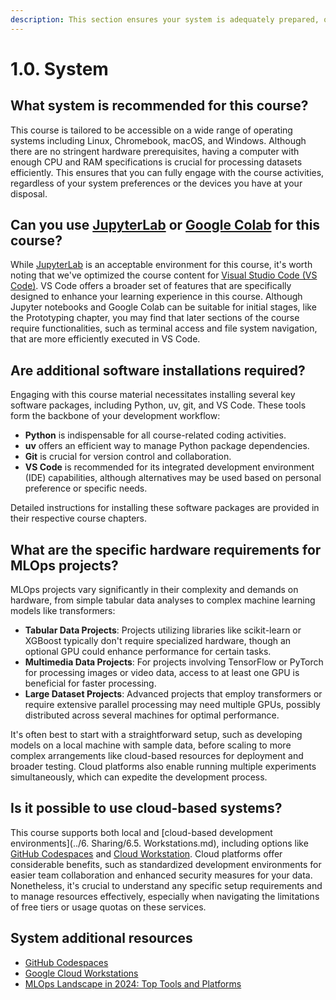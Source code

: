 ```yaml
---
description: This section ensures your system is adequately prepared, outlining the essential prerequisites for installing and effectively running the necessary development tools. We'll discuss which operating systems are compatible, explore the recommended hardware specifications, and guide you through installing the essential software packages.
---
```


# 1.0. System

## What system is recommended for this course?

This course is tailored to be accessible on a wide range of operating systems including Linux, Chromebook, macOS, and Windows. Although there are no stringent hardware prerequisites, having a computer with enough CPU and RAM specifications is crucial for processing datasets efficiently. This ensures that you can fully engage with the course activities, regardless of your system preferences or the devices you have at your disposal.

## Can you use [JupyterLab](https://jupyterlab.readthedocs.io/en/latest/) or [Google Colab](https://colab.google/) for this course?

While [JupyterLab](https://jupyterlab.readthedocs.io/en/latest/) is an acceptable environment for this course, it's worth noting that we've optimized the course content for [Visual Studio Code (VS Code)](https://code.visualstudio.com/). VS Code offers a broader set of features that are specifically designed to enhance your learning experience in this course. Although Jupyter notebooks and Google Colab can be suitable for initial stages, like the Prototyping chapter, you may find that later sections of the course require functionalities, such as terminal access and file system navigation, that are more efficiently executed in VS Code.

## Are additional software installations required?

Engaging with this course material necessitates installing several key software packages, including Python, uv, git, and VS Code. These tools form the backbone of your development workflow:

- **Python** is indispensable for all course-related coding activities.
- **uv** offers an efficient way to manage Python package dependencies.
- **Git** is crucial for version control and collaboration.
- **VS Code** is recommended for its integrated development environment (IDE) capabilities, although alternatives may be used based on personal preference or specific needs.

Detailed instructions for installing these software packages are provided in their respective course chapters.

## What are the specific hardware requirements for MLOps projects?

MLOps projects vary significantly in their complexity and demands on hardware, from simple tabular data analyses to complex machine learning models like transformers:

- **Tabular Data Projects**: Projects utilizing libraries like scikit-learn or XGBoost typically don't require specialized hardware, though an optional GPU could enhance performance for certain tasks.
- **Multimedia Data Projects**: For projects involving TensorFlow or PyTorch for processing images or video data, access to at least one GPU is beneficial for faster processing.
- **Large Dataset Projects**: Advanced projects that employ transformers or require extensive parallel processing may need multiple GPUs, possibly distributed across several machines for optimal performance.

It's often best to start with a straightforward setup, such as developing models on a local machine with sample data, before scaling to more complex arrangements like cloud-based resources for deployment and broader testing. Cloud platforms also enable running multiple experiments simultaneously, which can expedite the development process.

## Is it possible to use cloud-based systems?

This course supports both local and [cloud-based development environments](../6. Sharing/6.5. Workstations.md), including options like [GitHub Codespaces](https://github.com/features/codespaces) and [Cloud Workstation](https://cloud.google.com/workstations). Cloud platforms offer considerable benefits, such as standardized development environments for easier team collaboration and enhanced security measures for your data. Nonetheless, it's crucial to understand any specific setup requirements and to manage resources effectively, especially when navigating the limitations of free tiers or usage quotas on these services.

## System additional resources

- [GitHub Codespaces](https://github.com/features/codespaces)
- [Google Cloud Workstations](https://cloud.google.com/workstations)
- [MLOps Landscape in 2024: Top Tools and Platforms](https://neptune.ai/blog/mlops-tools-platforms-landscape)

